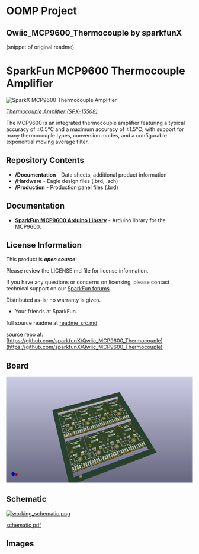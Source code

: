 # OOMP Project  
## Qwiic_MCP9600_Thermocouple  by sparkfunX  
  
(snippet of original readme)  
  
SparkFun MCP9600 Thermocouple Amplifier  
========================================  
  
![SparkX MCP9600 Thermocouple Amplifier](https://cdn.sparkfun.com//assets/parts/1/4/1/0/0/15508-Qwiic_Thermocouple_Amplifier_-_MCP9600-01.jpg)  
  
[*Thermocouple Amplifier (SPX-15508)*](https://www.sparkfun.com/products/15508)  
  
The MCP9600 is an integrated thermocouple amplifier featuring a typical accuracy of ±0.5°C and a maximum accuracy of ±1.5°C, with support for many thermocouple types, conversion modes, and a configurable exponential moving average filter.  
  
Repository Contents  
-------------------  
  
* **/Documentation** - Data sheets, additional product information  
* **/Hardware** - Eagle design files (.brd, .sch)  
* **/Production** - Production panel files (.brd)  
  
Documentation  
--------------  
* **[SparkFun MCP9600 Arduino Library](https://github.com/sparkfun/SparkFun_MCP9600_Arduino_Library)** - Arduino library for the MCP9600.  
  
License Information  
-------------------  
  
This product is _**open source**_!   
  
Please review the LICENSE.md file for license information.   
  
If you have any questions or concerns on licensing, please contact technical support on our [SparkFun forums](https://forum.sparkfun.com/viewforum.php?f=152).  
  
Distributed as-is; no warranty is given.  
  
- Your friends at SparkFun.  
  
_<COLLABORATION CREDIT>_  
  
  full source readme at [readme_src.md](readme_src.md)  
  
source repo at: [https://github.com/sparkfunX/Qwiic_MCP9600_Thermocouple](https://github.com/sparkfunX/Qwiic_MCP9600_Thermocouple)  
## Board  
  
[![working_3d.png](working_3d_600.png)](working_3d.png)  
## Schematic  
  
[![working_schematic.png](working_schematic_600.png)](working_schematic.png)  
  
[schematic pdf](working_schematic.pdf)  
## Images  
